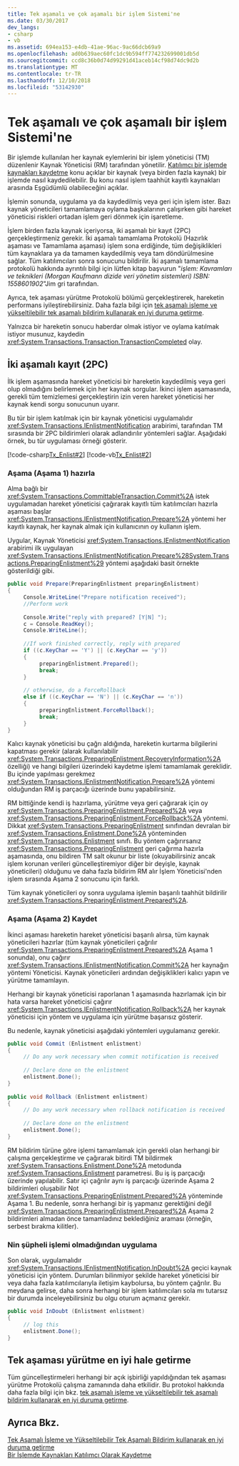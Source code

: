 ```yaml
---
title: Tek aşamalı ve çok aşamalı bir işlem Sistemi'ne
ms.date: 03/30/2017
dev_langs:
- csharp
- vb
ms.assetid: 694ea153-e4db-41ae-96ac-9ac66dcb69a9
ms.openlocfilehash: ad0b639aec60fc1dc9b594ff774232699001db5d
ms.sourcegitcommit: ccd8c36b0d74d99291d41aceb14cf98d74dc9d2b
ms.translationtype: MT
ms.contentlocale: tr-TR
ms.lasthandoff: 12/10/2018
ms.locfileid: "53142930"
---
```

# <a name="committing-a-transaction-in-single-phase-and-multi-phase"></a>Tek aşamalı ve çok aşamalı bir işlem Sistemi'ne
Bir işlemde kullanılan her kaynak eylemlerini bir işlem yöneticisi (TM) düzenlenir Kaynak Yöneticisi (RM) tarafından yönetilir. [Katılımcı bir işlemde kaynakları kaydetme](../../../../docs/framework/data/transactions/enlisting-resources-as-participants-in-a-transaction.md) konu açıklar bir kaynak (veya birden fazla kaynak) bir işlemde nasıl kaydedilebilir. Bu konu nasıl işlem taahhüt kayıtlı kaynakları arasında Eşgüdümlü olabileceğini açıklar.  
  
 İşlemin sonunda, uygulama ya da kaydedilmiş veya geri için işlem ister. Bazı kaynak yöneticileri tamamlamaya oylama başkalarının çalışırken gibi hareket yöneticisi riskleri ortadan işlem geri dönmek için işaretleme.  
  
 İşlem birden fazla kaynak içeriyorsa, iki aşamalı bir kayıt (2PC) gerçekleştirmeniz gerekir. İki aşamalı tamamlama Protokolü (Hazırlık aşaması ve Tamamlama aşaması) işlem sona erdiğinde, tüm değişiklikleri tüm kaynaklara ya da tamamen kaydedilmiş veya tam döndürülmesine sağlar. Tüm katılımcıları sonra sonucunu bildirilir. İki aşamalı tamamlama protokolü hakkında ayrıntılı bilgi için lütfen kitap başvurun "*işlem: Kavramları ve teknikleri (Morgan Kaufmann dizide veri yönetim sistemleri) ISBN: 1558601902*"Jim gri tarafından.  
  
 Ayrıca, tek aşaması yürütme Protokolü bölümü gerçekleştirerek, hareketin performans iyileştirebilirsiniz. Daha fazla bilgi için [tek aşamalı işleme ve yükseltilebilir tek aşamalı bildirim kullanarak en iyi duruma getirme](../../../../docs/framework/data/transactions/optimization-spc-and-promotable-spn.md).  
  
 Yalnızca bir hareketin sonucu haberdar olmak istiyor ve oylama katılmak istiyor musunuz, kaydedin <xref:System.Transactions.Transaction.TransactionCompleted> olay.  
  
## <a name="two-phase-commit-2pc"></a>İki aşamalı kayıt (2PC)  
 İlk işlem aşamasında hareket yöneticisi bir hareketin kaydedilmiş veya geri olup olmadığını belirlemek için her kaynak sorgular. İkinci işlem aşamasında, gerekli tüm temizlemesi gerçekleştirin izin veren hareket yöneticisi her kaynak kendi sorgu sonucunun uyarır.  
  
 Bu tür bir işlem katılmak için bir kaynak yöneticisi uygulamalıdır <xref:System.Transactions.IEnlistmentNotification> arabirimi, tarafından TM sırasında bir 2PC bildirimleri olarak adlandırılır yöntemleri sağlar.  Aşağıdaki örnek, bu tür uygulaması örneği gösterir.  
  
 [!code-csharp[Tx_Enlist#2](../../../../samples/snippets/csharp/VS_Snippets_CFX/tx_enlist/cs/enlist.cs#2)]
 [!code-vb[Tx_Enlist#2](../../../../samples/snippets/visualbasic/VS_Snippets_CFX/tx_enlist/vb/enlist.vb#2)]  
  
### <a name="prepare-phase-phase-1"></a>Aşama (Aşama 1) hazırla  
 Alma bağlı bir <xref:System.Transactions.CommittableTransaction.Commit%2A> istek uygulamadan hareket yöneticisi çağırarak kayıtlı tüm katılımcıları hazırla aşaması başlar <xref:System.Transactions.IEnlistmentNotification.Prepare%2A> yöntemi her kayıtlı kaynak, her kaynak almak için kullanıcının oy kullanın işlem.  
  
 Uygular, Kaynak Yöneticisi <xref:System.Transactions.IEnlistmentNotification> arabirimi ilk uygulayan <xref:System.Transactions.IEnlistmentNotification.Prepare%28System.Transactions.PreparingEnlistment%29> yöntemi aşağıdaki basit örnekte gösterildiği gibi.  
  
```csharp
public void Prepare(PreparingEnlistment preparingEnlistment)  
{  
     Console.WriteLine("Prepare notification received");  
     //Perform work  
  
     Console.Write("reply with prepared? [Y|N] ");  
     c = Console.ReadKey();  
     Console.WriteLine();  
  
     //If work finished correctly, reply with prepared  
     if ((c.KeyChar == 'Y') || (c.KeyChar == 'y'))  
     {  
          preparingEnlistment.Prepared();  
          break;  
     }  
  
     // otherwise, do a ForceRollback  
     else if ((c.KeyChar == 'N') || (c.KeyChar == 'n'))  
     {  
          preparingEnlistment.ForceRollback();  
          break;  
     }  
}  
```  
  
 Kalıcı kaynak yöneticisi bu çağrı aldığında, hareketin kurtarma bilgilerini kapatması gerekir (alarak kullanılabilir <xref:System.Transactions.PreparingEnlistment.RecoveryInformation%2A> özelliği) ve hangi bilgileri üzerindeki kaydetme işlemi tamamlamak gereklidir. Bu içinde yapılması gerekmez <xref:System.Transactions.IEnlistmentNotification.Prepare%2A> yöntemi olduğundan RM iş parçacığı üzerinde bunu yapabilirsiniz.  
  
 RM bittiğinde kendi iş hazırlama, yürütme veya geri çağırarak için oy <xref:System.Transactions.PreparingEnlistment.Prepared%2A> veya <xref:System.Transactions.PreparingEnlistment.ForceRollback%2A> yöntemi. Dikkat <xref:System.Transactions.PreparingEnlistment> sınıfından devralan bir <xref:System.Transactions.Enlistment.Done%2A> yönteminden <xref:System.Transactions.Enlistment> sınıfı. Bu yöntem çağırırsanız <xref:System.Transactions.PreparingEnlistment> geri çağırma hazırla aşamasında, onu bildiren TM salt okunur bir liste (okuyabilirsiniz ancak işlem korunan verileri güncelleştiremiyor diğer bir deyişle, kaynak yöneticileri) olduğunu ve daha fazla bildirim RM alır İşlem Yöneticisi'nden işlem sırasında Aşama 2 sonucunu için farklı.  
  
 Tüm kaynak yöneticileri oy sonra uygulama işlemin başarılı taahhüt bildirilir <xref:System.Transactions.PreparingEnlistment.Prepared%2A>.  
  
### <a name="commit-phase-phase-2"></a>Aşama (Aşama 2) Kaydet  
 İkinci aşaması hareketin hareket yöneticisi başarılı alırsa, tüm kaynak yöneticileri hazırlar (tüm kaynak yöneticileri çağrılır <xref:System.Transactions.PreparingEnlistment.Prepared%2A> Aşama 1 sonunda), onu çağırır <xref:System.Transactions.IEnlistmentNotification.Commit%2A> her kaynağın yöntemi Yöneticisi. Kaynak yöneticileri ardından değişiklikleri kalıcı yapın ve yürütme tamamlayın.  
  
 Herhangi bir kaynak yöneticisi raporlanan 1 aşamasında hazırlamak için bir hata varsa hareket yöneticisi çağırır <xref:System.Transactions.IEnlistmentNotification.Rollback%2A> her kaynak yöneticisi için yöntem ve uygulama için yürütme başarısız gösterir.  
  
 Bu nedenle, kaynak yöneticisi aşağıdaki yöntemleri uygulamanız gerekir.  
  
```csharp
public void Commit (Enlistment enlistment)  
{  
     // Do any work necessary when commit notification is received  
  
     // Declare done on the enlistment  
     enlistment.Done();  
}  
  
public void Rollback (Enlistment enlistment)  
{  
     // Do any work necessary when rollback notification is received  
  
     // Declare done on the enlistment    
     enlistment.Done();    
}  
```  
  
 RM bildirim türüne göre işlemi tamamlamak için gerekli olan herhangi bir çalışma gerçekleştirme ve çağırarak bitirdi TM bildirmek <xref:System.Transactions.Enlistment.Done%2A> metodunda <xref:System.Transactions.Enlistment> parametresi. Bu iş iş parçacığı üzerinde yapılabilir. Satır içi çağrılır aynı iş parçacığı üzerinde Aşama 2 bildirimleri oluşabilir Not <xref:System.Transactions.PreparingEnlistment.Prepared%2A> yönteminde Aşama 1. Bu nedenle, sonra herhangi bir iş yapmanız gerektiğini değil <xref:System.Transactions.PreparingEnlistment.Prepared%2A> Aşama 2 bildirimleri almadan önce tamamladınız beklediğiniz araması (örneğin, serbest bırakma kilitler).  
  
### <a name="implementing-indoubt"></a>Nin şüpheli işlemi olmadığından uygulama  
 Son olarak, uygulamalıdır <xref:System.Transactions.IEnlistmentNotification.InDoubt%2A> geçici kaynak yöneticisi için yöntem. Durumları bilinmiyor şekilde hareket yöneticisi bir veya daha fazla katılımcılarıyla iletişim kaybolursa, bu yöntem çağrılır. Bu meydana gelirse, daha sonra herhangi bir işlem katılımcıları sola mı tutarsız bir durumda inceleyebilirsiniz bu olgu oturum açmanız gerekir.  
  
```csharp
public void InDoubt (Enlistment enlistment)  
{  
     // log this  
     enlistment.Done();  
}  
```  
  
## <a name="single-phase-commit-optimization"></a>Tek aşaması yürütme en iyi hale getirme  
 Tüm güncelleştirmeleri herhangi bir açık işbirliği yapıldığından tek aşaması yürütme Protokolü çalışma zamanında daha etkilidir. Bu protokol hakkında daha fazla bilgi için bkz. [tek aşamalı işleme ve yükseltilebilir tek aşamalı bildirim kullanarak en iyi duruma getirme](../../../../docs/framework/data/transactions/optimization-spc-and-promotable-spn.md).  
  
## <a name="see-also"></a>Ayrıca Bkz.  
 [Tek Aşamalı İşleme ve Yükseltilebilir Tek Aşamalı Bildirim kullanarak en iyi duruma getirme](../../../../docs/framework/data/transactions/optimization-spc-and-promotable-spn.md)  
 [Bir İşlemde Kaynakları Katılımcı Olarak Kaydetme](../../../../docs/framework/data/transactions/enlisting-resources-as-participants-in-a-transaction.md)
